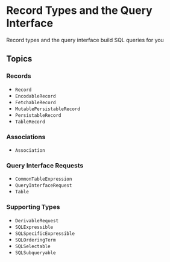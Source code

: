 # Record Types and the Query Interface

Record types and the query interface build SQL queries for you

## Topics

### Records

- ``Record``
- ``EncodableRecord``
- ``FetchableRecord``
- ``MutablePersistableRecord``
- ``PersistableRecord``
- ``TableRecord``

### Associations

- ``Association``

### Query Interface Requests

- ``CommonTableExpression``
- ``QueryInterfaceRequest``
- ``Table``

### Supporting Types

- ``DerivableRequest``
- ``SQLExpressible``
- ``SQLSpecificExpressible``
- ``SQLOrderingTerm``
- ``SQLSelectable``
- ``SQLSubqueryable``
